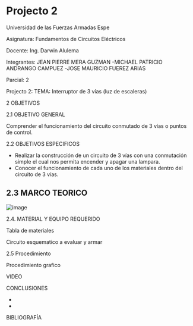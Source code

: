 
# Projecto 2
Universidad de las Fuerzas Armadas Espe

Asignatura: Fundamentos de Circuitos Eléctricos

Docente: Ing. Darwin Alulema

Integrantes: JEAN PIERRE MERA GUZMAN -MICHAEL PATRICIO ANDRANGO CAMPUEZ -JOSE MAURICIO FUEREZ ARIAS

Parcial: 2

Projecto 2: TEMA: Interruptor de 3 vías (luz de escaleras)

2 OBJETIVOS

2.1 OBJETIVO GENERAL

Comprender el funcionamiento del circuito conmutado de 3 vías o puntos de control.

2.2 OBJETIVOS ESPECIFICOS

* Realizar la construcción de un circuito de 3 vías con una conmutación simple el cual nos permita encender y apagar una lampara.
* Conocer el funcionamiento de cada uno de los materiales dentro del circuito de 3 vías.

2.3 MARCO TEORICO
-

![image](https://user-images.githubusercontent.com/104911658/213029249-729e8afc-eb88-44db-bd97-19e6fb594118.png)



2.4. MATERIAL Y EQUIPO REQUERIDO

Tabla de materiales


Circuito esquematico a evaluar y armar



2.5 Procedimiento



Procedimiento grafico



VIDEO



CONCLUSIONES

- 
- 

BIBLIOGRAFÍA



